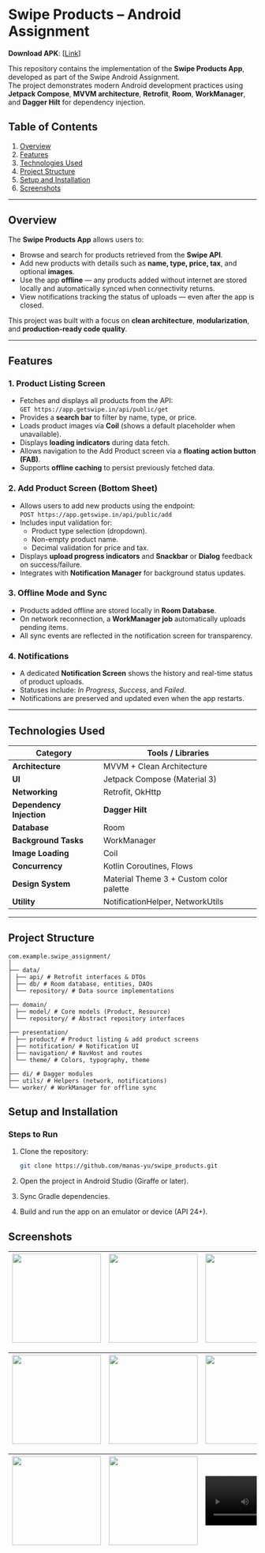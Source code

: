 # Swipe Products – Android Assignment
**Download APK**: [[Link](https://drive.google.com/file/d/1qWpF8951IPadfcjxkybXwqiQWaiLwoxx/view?usp=sharing)]

This repository contains the implementation of the **Swipe Products App**, developed as part of the Swipe Android Assignment.  
The project demonstrates modern Android development practices using **Jetpack Compose**, **MVVM architecture**, **Retrofit**, **Room**, **WorkManager**, and **Dagger Hilt** for dependency injection.

## Table of Contents
1. [Overview](#overview)  
2. [Features](#features)  
3. [Technologies Used](#technologies-used)  
4. [Project Structure](#project-structure)  
5. [Setup and Installation](#setup-and-installation)  
6. [Screenshots](#screenshots)  

---

## Overview

The **Swipe Products App** allows users to:
- Browse and search for products retrieved from the **Swipe API**.  
- Add new products with details such as **name, type, price, tax**, and optional **images**.  
- Use the app **offline** — any products added without internet are stored locally and automatically synced when connectivity returns.  
- View notifications tracking the status of uploads — even after the app is closed.

This project was built with a focus on **clean architecture**, **modularization**, and **production-ready code quality**.

---

## Features

### 1. Product Listing Screen
- Fetches and displays all products from the API:  
  `GET https://app.getswipe.in/api/public/get`
- Provides a **search bar** to filter by name, type, or price.  
- Loads product images via **Coil** (shows a default placeholder when unavailable).  
- Displays **loading indicators** during data fetch.  
- Allows navigation to the Add Product screen via a **floating action button (FAB)**.  
- Supports **offline caching** to persist previously fetched data.

### 2. Add Product Screen (Bottom Sheet)
- Allows users to add new products using the endpoint:  
  `POST https://app.getswipe.in/api/public/add`
- Includes input validation for:
  - Product type selection (dropdown).  
  - Non-empty product name.  
  - Decimal validation for price and tax.  
- Displays **upload progress indicators** and **Snackbar** or **Dialog** feedback on success/failure.  
- Integrates with **Notification Manager** for background status updates.

### 3. Offline Mode and Sync
- Products added offline are stored locally in **Room Database**.  
- On network reconnection, a **WorkManager job** automatically uploads pending items.  
- All sync events are reflected in the notification screen for transparency.

### 4. Notifications
- A dedicated **Notification Screen** shows the history and real-time status of product uploads.  
- Statuses include: *In Progress*, *Success*, and *Failed*.  
- Notifications are preserved and updated even when the app restarts.

---

## Technologies Used

| Category | Tools / Libraries |
|-----------|------------------|
| **Architecture** | MVVM + Clean Architecture |
| **UI** | Jetpack Compose (Material 3) |
| **Networking** | Retrofit, OkHttp |
| **Dependency Injection** | **Dagger Hilt** |
| **Database** | Room |
| **Background Tasks** | WorkManager |
| **Image Loading** | Coil |
| **Concurrency** | Kotlin Coroutines, Flows |
| **Design System** | Material Theme 3 + Custom color palette |
| **Utility** | NotificationHelper, NetworkUtils |

---

## Project Structure
```
com.example.swipe_assignment/
│
├── data/
│ ├── api/ # Retrofit interfaces & DTOs
│ ├── db/ # Room database, entities, DAOs
│ └── repository/ # Data source implementations
│
├── domain/
│ ├── model/ # Core models (Product, Resource)
│ └── repository/ # Abstract repository interfaces
│
├── presentation/
│ ├── product/ # Product listing & add product screens
│ ├── notification/ # Notification UI
│ ├── navigation/ # NavHost and routes
│ └── theme/ # Colors, typography, theme
│
├── di/ # Dagger modules
├── utils/ # Helpers (network, notifications)
└── worker/ # WorkManager for offline sync
```
## Setup and Installation

### Steps to Run
1. Clone the repository:
   ```bash
   git clone https://github.com/manas-yu/swipe_products.git
2. Open the project in Android Studio (Giraffe or later).

3. Sync Gradle dependencies.

4. Build and run the app on an emulator or device (API 24+).

## Screenshots

| <img src="sample/img1.jpeg" width="180"/> | <img src="sample/img2.jpeg" width="180"/> | <img src="sample/img3.jpeg" width="180"/> |
|:------------------------------------------:|:------------------------------------------:|:------------------------------------------:|

| <img src="sample/img4.jpeg" width="180"/> |  <img src="sample/img.png" width="180"/>| <img src="sample/img6.jpeg" width="180"/> |
|:------------------------------------------:|:------------------------------------------:|:------------------------------------------:|

| <img src="sample/img7.jpeg" width="180"/> | <img src="sample/img5.jpeg" width="180"/> |  <video src="https://github.com/user-attachments/assets/947a88a7-91b2-4926-b7ee-163b1d7745bd" width="200" controls></video> |
|:------------------------------------------:|:------------------------------------------:|:------------------------------------------:|











